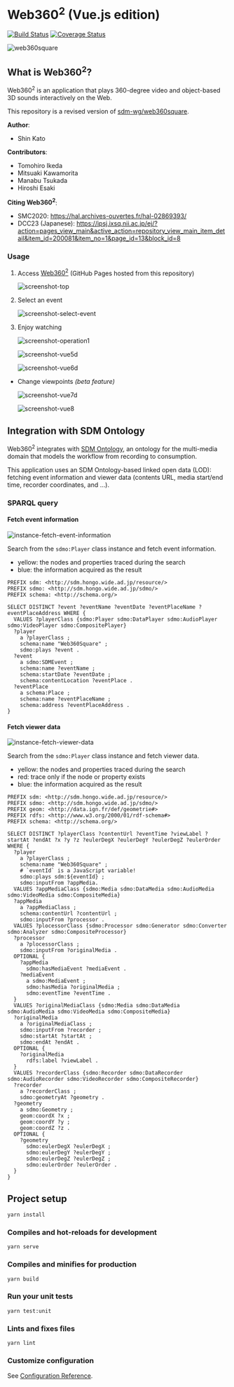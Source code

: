 # Web360<sup>2</sup> (Vue.js edition)

[![Build Status](https://travis-ci.org/sdm-wg/web360square-vue.svg?branch=master)](https://travis-ci.org/sdm-wg/web360square-vue)
[![Coverage Status](https://coveralls.io/repos/github/sdm-wg/web360square-vue/badge.svg?branch=master)](https://coveralls.io/github/sdm-wg/web360square-vue?branch=master)

![web360square](https://user-images.githubusercontent.com/38515249/94381906-cef69500-0175-11eb-9ab6-f10183f8bffb.png)

## What is Web360<sup>2</sup>?

Web360<sup>2</sup> is an application that plays 360-degree video and object-based 3D sounds interactively on the Web.

This repository is a revised version of [sdm-wg/web360square](https://github.com/sdm-wg/web360square).

**Author**:

- Shin Kato

**Contributors**:

- Tomohiro Ikeda
- Mitsuaki Kawamorita
- Manabu Tsukada
- Hiroshi Esaki

**Citing Web360<sup>2</sup>**:

- SMC2020: <https://hal.archives-ouvertes.fr/hal-02869393/>
- DCC23 (Japanese): <https://ipsj.ixsq.nii.ac.jp/ej/?action=pages_view_main&active_action=repository_view_main_item_detail&item_id=200081&item_no=1&page_id=13&block_id=8>

### Usage

1. Access [Web360<sup>2</sup>](https://sdm-wg.github.io/web360square-vue/) (GitHub Pages hosted from this repository)

   ![screenshot-top](https://user-images.githubusercontent.com/38515249/94395386-8a312500-019a-11eb-98c2-fe004968b4c4.png)

2. Select an event

   ![screenshot-select-event](https://user-images.githubusercontent.com/38515249/94395605-ff9cf580-019a-11eb-9afa-f25a23e61060.png)

3. Enjoy watching

   ![screenshot-operation1](https://user-images.githubusercontent.com/38515249/94395901-a84b5500-019b-11eb-89bf-e742810503fb.png)

   ![screenshot-vue5d](https://user-images.githubusercontent.com/38515249/94395909-ac777280-019b-11eb-840d-2dffcd69acc5.png)

   ![screenshot-vue6d](https://user-images.githubusercontent.com/38515249/94395912-aed9cc80-019b-11eb-8c42-16e828e85fb7.png)

- Change viewpoints _(beta feature)_

  ![screenshot-vue7d](https://user-images.githubusercontent.com/38515249/94396023-fa8c7600-019b-11eb-87a0-0e7d00870e24.png)

  ![screenshot-vue8](https://user-images.githubusercontent.com/38515249/94396132-3a535d80-019c-11eb-9a76-986c5046d1a2.png)

## Integration with SDM Ontology

Web360<sup>2</sup> integrates with [SDM Ontology](https://sdm.wide.ad.jp/sdmo/), an ontology for the multi-media domain that models the workflow from recording to consumption.

This application uses an SDM Ontology-based linked open data (LOD):
fetching event information and viewer data (contents URL, media start/end time, recorder coordinates, and ...).

### SPARQL query

#### Fetch event information

![instance-fetch-event-information](https://user-images.githubusercontent.com/38515249/94400749-91f5c700-01a4-11eb-9558-7e0ffe16e476.png)

Search from the `sdmo:Player` class instance and fetch event information.

- yellow: the nodes and properties traced during the search
- blue: the information acquired as the result

```event.sparql
PREFIX sdm: <http://sdm.hongo.wide.ad.jp/resource/>
PREFIX sdmo: <http://sdm.hongo.wide.ad.jp/sdmo/>
PREFIX schema: <http://schema.org/>

SELECT DISTINCT ?event ?eventName ?eventDate ?eventPlaceName ?eventPlaceAddress WHERE {
  VALUES ?playerClass {sdmo:Player sdmo:DataPlayer sdmo:AudioPlayer sdmo:VideoPlayer sdmo:CompositePlayer}
  ?player
    a ?playerClass ;
    schema:name "Web360Square" ;
    sdmo:plays ?event .
  ?event
    a sdmo:SDMEvent ;
    schema:name ?eventName ;
    schema:startDate ?eventDate ;
    schema:contentLocation ?eventPlace .
  ?eventPlace
    a schema:Place ;
    schema:name ?eventPlaceName ;
    schema:address ?eventPlaceAddress .
}
```

#### Fetch viewer data

![instance-fetch-viewer-data](https://user-images.githubusercontent.com/38515249/94400759-97531180-01a4-11eb-9aa0-cf4b81536c03.png)

Search from the `sdmo:Player` class instance and fetch viewer data.

- yellow: the nodes and properties traced during the search
- red: trace only if the node or property exists
- blue: the information acquired as the result

```viewer.sparql
PREFIX sdm: <http://sdm.hongo.wide.ad.jp/resource/>
PREFIX sdmo: <http://sdm.hongo.wide.ad.jp/sdmo/>
PREFIX geom: <http://data.ign.fr/def/geometrie#>
PREFIX rdfs: <http://www.w3.org/2000/01/rdf-schema#>
PREFIX schema: <http://schema.org/>

SELECT DISTINCT ?playerClass ?contentUrl ?eventTime ?viewLabel ?startAt ?endAt ?x ?y ?z ?eulerDegX ?eulerDegY ?eulerDegZ ?eulerOrder WHERE {
  ?player
    a ?playerClass ;
    schema:name "Web360Square" ;
    # `eventId` is a JavaScript variable!
    sdmo:plays sdm:${eventId} ;
    sdmo:inputFrom ?appMedia.
  VALUES ?appMediaClass {sdmo:Media sdmo:DataMedia sdmo:AudioMedia sdmo:VideoMedia sdmo:CompositeMedia}
  ?appMedia
    a ?appMediaClass ;
    schema:contentUrl ?contentUrl ;
    sdmo:inputFrom ?processor .
  VALUES ?plocessorClass {sdmo:Processor sdmo:Generator sdmo:Converter sdmo:Analyzer sdmo:CompositeProcessor}
  ?processor
    a ?plocessorClass ;
    sdmo:inputFrom ?originalMedia .
  OPTIONAL {
    ?appMedia
      sdmo:hasMediaEvent ?mediaEvent .
    ?mediaEvent
      a sdmo:MediaEvent ;
      sdmo:hasMedia ?originalMedia ;
      sdmo:eventTime ?eventTime .
  }
  VALUES ?originalMediaClass {sdmo:Media sdmo:DataMedia sdmo:AudioMedia sdmo:VideoMedia sdmo:CompositeMedia}
  ?originalMedia
    a ?originalMediaClass ;
    sdmo:inputFrom ?recorder ;
    sdmo:startAt ?startAt ;
    sdmo:endAt ?endAt .
  OPTIONAL {
    ?originalMedia
      rdfs:label ?viewLabel .
  }
  VALUES ?recorderClass {sdmo:Recorder sdmo:DataRecorder sdmo:AudioRecorder sdmo:VideoRecorder sdmo:CompositeRecorder}
  ?recorder
    a ?recorderClass ;
    sdmo:geometryAt ?geometry .
  ?geometry
    a sdmo:Geometry ;
    geom:coordX ?x ;
    geom:coordY ?y ;
    geom:coordZ ?z .
  OPTIONAL {
    ?geometry
      sdmo:eulerDegX ?eulerDegX ;
      sdmo:eulerDegY ?eulerDegY ;
      sdmo:eulerDegZ ?eulerDegZ ;
      sdmo:eulerOrder ?eulerOrder .
  }
}
```

## Project setup

```
yarn install
```

### Compiles and hot-reloads for development

```
yarn serve
```

### Compiles and minifies for production

```
yarn build
```

### Run your unit tests

```
yarn test:unit
```

### Lints and fixes files

```
yarn lint
```

### Customize configuration

See [Configuration Reference](https://cli.vuejs.org/config/).
